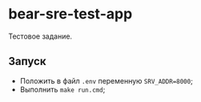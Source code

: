 # bear-sre-test-app

Тестовое задание.

## Запуск

- Положить в файл `.env` переменную `SRV_ADDR=8000`;
- Выполнить `make run.cmd`;
